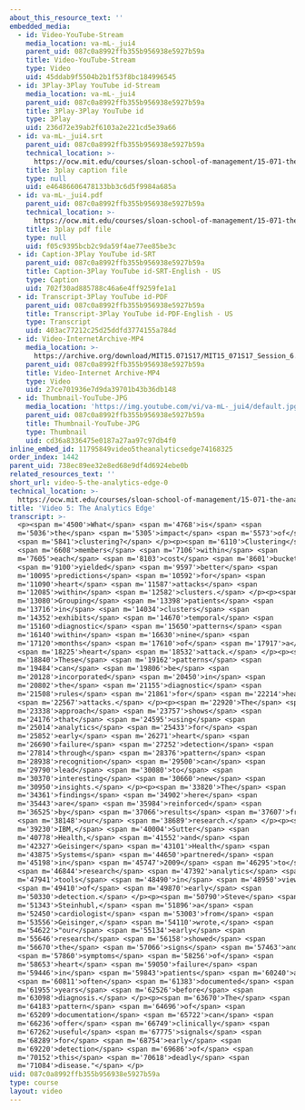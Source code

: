 ```yaml
---
about_this_resource_text: ''
embedded_media:
  - id: Video-YouTube-Stream
    media_location: va-mL-_jui4
    parent_uid: 087c0a8992ffb355b956938e5927b59a
    title: Video-YouTube-Stream
    type: Video
    uid: 45ddab9f5504b2b1f53f8bc184996545
  - id: 3Play-3Play YouTube id-Stream
    media_location: va-mL-_jui4
    parent_uid: 087c0a8992ffb355b956938e5927b59a
    title: 3Play-3Play YouTube id
    type: 3Play
    uid: 236d72e39ab2f6103a2e221cd5e39a66
  - id: va-mL-_jui4.srt
    parent_uid: 087c0a8992ffb355b956938e5927b59a
    technical_location: >-
      https://ocw.mit.edu/courses/sloan-school-of-management/15-071-the-analytics-edge-spring-2017/clustering/predictive-diagnosis-discovering-patterns-for-disease-detection/video-5-the-analytics-edge/video-5-the-analytics-edge-0/va-mL-_jui4.srt
    title: 3play caption file
    type: null
    uid: e46486606478133bb3c6d5f9984a685a
  - id: va-mL-_jui4.pdf
    parent_uid: 087c0a8992ffb355b956938e5927b59a
    technical_location: >-
      https://ocw.mit.edu/courses/sloan-school-of-management/15-071-the-analytics-edge-spring-2017/clustering/predictive-diagnosis-discovering-patterns-for-disease-detection/video-5-the-analytics-edge/video-5-the-analytics-edge-0/va-mL-_jui4.pdf
    title: 3play pdf file
    type: null
    uid: f05c9395bcb2c9da59f4ae77ee85be3c
  - id: Caption-3Play YouTube id-SRT
    parent_uid: 087c0a8992ffb355b956938e5927b59a
    title: Caption-3Play YouTube id-SRT-English - US
    type: Caption
    uid: 702f30ad885788c46a6e4ff9259fe1a1
  - id: Transcript-3Play YouTube id-PDF
    parent_uid: 087c0a8992ffb355b956938e5927b59a
    title: Transcript-3Play YouTube id-PDF-English - US
    type: Transcript
    uid: 403ac77212c25d25ddfd3774155a784d
  - id: Video-InternetArchive-MP4
    media_location: >-
      https://archive.org/download/MIT15.071S17/MIT15_071S17_Session_6.3.09_300k.mp4
    parent_uid: 087c0a8992ffb355b956938e5927b59a
    title: Video-Internet Archive-MP4
    type: Video
    uid: 27ce701936e7d9da39701b43b36db148
  - id: Thumbnail-YouTube-JPG
    media_location: 'https://img.youtube.com/vi/va-mL-_jui4/default.jpg'
    parent_uid: 087c0a8992ffb355b956938e5927b59a
    title: Thumbnail-YouTube-JPG
    type: Thumbnail
    uid: cd36a8336475e0187a27aa97c97db4f0
inline_embed_id: 11795849video5theanalyticsedge74168325
order_index: 1442
parent_uid: 738ec89ee32e8ed68e9df4d6924ebe0b
related_resources_text: ''
short_url: video-5-the-analytics-edge-0
technical_location: >-
  https://ocw.mit.edu/courses/sloan-school-of-management/15-071-the-analytics-edge-spring-2017/clustering/predictive-diagnosis-discovering-patterns-for-disease-detection/video-5-the-analytics-edge/video-5-the-analytics-edge-0
title: 'Video 5: The Analytics Edge'
transcript: >-
  <p><span m='4500'>What</span> <span m='4768'>is</span> <span
  m='5036'>the</span> <span m='5305'>impact</span> <span m='5573'>of</span>
  <span m='5841'>clustering?</span> </p><p><span m='6110'>Clustering</span>
  <span m='6608'>members</span> <span m='7106'>within</span> <span
  m='7605'>each</span> <span m='8103'>cost</span> <span m='8601'>bucket</span>
  <span m='9100'>yielded</span> <span m='9597'>better</span> <span
  m='10095'>predictions</span> <span m='10592'>for</span> <span
  m='11090'>heart</span> <span m='11587'>attacks</span> <span
  m='12085'>within</span> <span m='12582'>clusters.</span> </p><p><span
  m='13080'>Grouping</span> <span m='13398'>patients</span> <span
  m='13716'>in</span> <span m='14034'>clusters</span> <span
  m='14352'>exhibits</span> <span m='14670'>temporal</span> <span
  m='15160'>diagnostic</span> <span m='15650'>patterns</span> <span
  m='16140'>within</span> <span m='16630'>nine</span> <span
  m='17120'>months</span> <span m='17610'>of</span> <span m='17917'>a</span>
  <span m='18225'>heart</span> <span m='18532'>attack.</span> </p><p><span
  m='18840'>These</span> <span m='19162'>patterns</span> <span
  m='19484'>can</span> <span m='19806'>be</span> <span
  m='20128'>incorporated</span> <span m='20450'>in</span> <span
  m='20802'>the</span> <span m='21155'>diagnostic</span> <span
  m='21508'>rules</span> <span m='21861'>for</span> <span m='22214'>heart</span>
  <span m='22567'>attacks.</span> </p><p><span m='22920'>The</span> <span
  m='23338'>approach</span> <span m='23757'>shows</span> <span
  m='24176'>that</span> <span m='24595'>using</span> <span
  m='25014'>analytics</span> <span m='25433'>for</span> <span
  m='25852'>early</span> <span m='26271'>heart</span> <span
  m='26690'>failure</span> <span m='27252'>detection</span> <span
  m='27814'>through</span> <span m='28376'>pattern</span> <span
  m='28938'>recognition</span> <span m='29500'>can</span> <span
  m='29790'>lead</span> <span m='30080'>to</span> <span
  m='30370'>interesting</span> <span m='30660'>new</span> <span
  m='30950'>insights.</span> </p><p><span m='33820'>The</span> <span
  m='34361'>findings</span> <span m='34902'>here</span> <span
  m='35443'>are</span> <span m='35984'>reinforced</span> <span
  m='36525'>by</span> <span m='37066'>results</span> <span m='37607'>from</span>
  <span m='38148'>our</span> <span m='38689'>research.</span> </p><p><span
  m='39230'>IBM,</span> <span m='40004'>Sutter</span> <span
  m='40778'>Health,</span> <span m='41552'>and</span> <span
  m='42327'>Geisinger</span> <span m='43101'>Health</span> <span
  m='43875'>Systems</span> <span m='44650'>partnered</span> <span
  m='45198'>in</span> <span m='45747'>2009</span> <span m='46295'>to</span>
  <span m='46844'>research</span> <span m='47392'>analytics</span> <span
  m='47941'>tools</span> <span m='48490'>in</span> <span m='48950'>view</span>
  <span m='49410'>of</span> <span m='49870'>early</span> <span
  m='50330'>detection.</span> </p><p><span m='50790'>Steve</span> <span
  m='51343'>Steinhubl,</span> <span m='51896'>a</span> <span
  m='52450'>cardiologist</span> <span m='53003'>from</span> <span
  m='53556'>Geisinger,</span> <span m='54110'>wrote,</span> <span
  m='54622'>"our</span> <span m='55134'>early</span> <span
  m='55646'>research</span> <span m='56158'>showed</span> <span
  m='56670'>the</span> <span m='57066'>signs</span> <span m='57463'>and</span>
  <span m='57860'>symptoms</span> <span m='58256'>of</span> <span
  m='58653'>heart</span> <span m='59050'>failure</span> <span
  m='59446'>in</span> <span m='59843'>patients</span> <span m='60240'>are</span>
  <span m='60811'>often</span> <span m='61383'>documented</span> <span
  m='61955'>years</span> <span m='62526'>before</span> <span
  m='63098'>diagnosis.</span> </p><p><span m='63670'>The</span> <span
  m='64183'>pattern</span> <span m='64696'>of</span> <span
  m='65209'>documentation</span> <span m='65722'>can</span> <span
  m='66236'>offer</span> <span m='66749'>clinically</span> <span
  m='67262'>useful</span> <span m='67775'>signals</span> <span
  m='68289'>for</span> <span m='68754'>early</span> <span
  m='69220'>detection</span> <span m='69686'>of</span> <span
  m='70152'>this</span> <span m='70618'>deadly</span> <span
  m='71084'>disease."</span> </p>
uid: 087c0a8992ffb355b956938e5927b59a
type: course
layout: video
---
```

